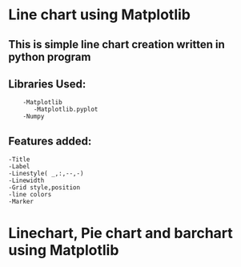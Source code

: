 # Line chart using Matplotlib
## This is simple line chart creation written in python program
## Libraries Used: 
        -Matplotlib
           -Matplotlib.pyplot
        -Numpy
## Features added:
    -Title 
    -Label
    -Linestyle( _,:,--,-)
    -Linewidth
    -Grid style,position
    -line colors
    -Marker
# Linechart, Pie chart and barchart using Matplotlib 
